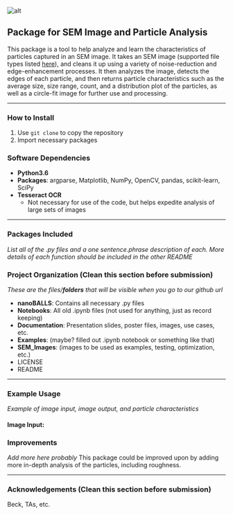 ![alt](https://i.imgur.com/5IlGL9R.jpg)  
## Package for SEM Image and Particle Analysis
This package is a tool to help analyze and learn the characteristics of particles captured in an SEM image. It takes an SEM image (supported file types listed [here](https://docs.opencv.org/3.0-beta/modules/imgcodecs/doc/reading_and_writing_images.html#imread)), and cleans it up using a variety of noise-reduction and edge-enhancement processes. It then analyzes the image, detects the edges of each particle, and then returns particle characteristics such as the average size, size range, count, and a distribution plot of the particles, as well as a circle-fit image for further use and processing. 

---

### How to Install
1. Use `git clone` to copy the repository
2. Import necessary packages

### Software Dependencies
* __Python3.6__
* __Packages__: argparse, Matplotlib, NumPy, OpenCV, pandas, scikit-learn, SciPy
* __Tesseract OCR__
    * Not necessary for use of the code, but helps expedite analysis of large sets of images
---

### Packages Included
_List all of the .py files and a one sentence.phrase description of each. More details of each function should be included in the other README_

### Project Organization (Clean this section before submission)
_These are the files/__folders__ that will be visible when you go to our github url_
* __nanoBALLS__: Contains all necessary .py files 
* __Notebooks__: All old .ipynb files (not used for anything, just as record keeping)
* __Documentation__: Presentation slides, poster files, images, use cases, etc.
* __Examples__: (maybe? filled out .ipynb notebook or something like that)
* __SEM_Images__: (images to be used as examples, testing, optimization, etc.)
* LICENSE
* README

---

### Example Usage
_Example of image input, image output, and particle characteristics_

#### Image Input: 

### Improvements 
_Add more here probably_
This package could be improved upon by adding more in-depth analysis of the particles, including roughness.

---

### Acknowledgements (Clean this section before submission)
Beck, TAs, etc.
